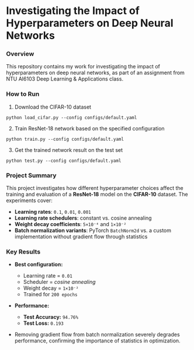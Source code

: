 # Investigating the Impact of Hyperparameters on Deep Neural Networks

### Overview

This repository contains my work for investigating the impact of hyperparameters on deep neural networks, as part of an assignment from NTU AI6103 Deep Learning & Applications class.

### How to Run

1. Download the CIFAR-10 dataset

```
python load_cifar.py --config configs/default.yaml
```

2. Train ResNet-18 network based on the specified configuration

```
python train.py --config configs/default.yaml
```

3. Get the trained network result on the test set

```
python test.py --config configs/default.yaml
```

### Project Summary

This project investigates how different hyperparameter choices affect the training and evaluation of a **ResNet-18** model on the **CIFAR-10** dataset. The experiments cover:  

- **Learning rates**: `0.1`, `0.01`, `0.001`  
- **Learning rate schedulers**: constant vs. cosine annealing  
- **Weight decay coefficients**: `5×10⁻⁴` and `1×10⁻²`  
- **Batch normalization variants**: PyTorch `BatchNorm2d` vs. a custom implementation without gradient flow through statistics  

### Key Results  

- **Best configuration:**  
  - Learning rate = `0.01`  
  - Scheduler = *cosine annealing*  
  - Weight decay = `1×10⁻²`  
  - Trained for `200 epochs`  

- **Performance:**  
  - **Test Accuracy:** `94.76%`  
  - **Test Loss:** `0.193`  

- Removing gradient flow from batch normalization severely degrades performance, confirming the importance of statistics in optimization.  